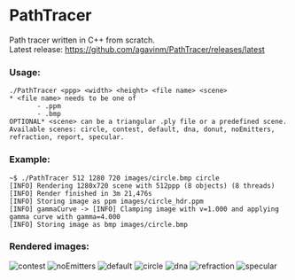 # PathTracer

Path tracer written in C++ from scratch.  
Latest release: https://github.com/agavinm/PathTracer/releases/latest  
  
### Usage:
<pre><code>./PathTracer &ltppp> &ltwidth> &ltheight> &ltfile name> &ltscene>
* &ltfile name> needs to be one of
       - .ppm
       - .bmp
OPTIONAL* &ltscene> can be a triangular .ply file or a predefined scene.
Available scenes: circle, contest, default, dna, donut, noEmitters, refraction, report, specular.
</code></pre>

### Example:
<pre><code>~$ ./PathTracer 512 1280 720 images/circle.bmp circle
[INFO] Rendering 1280x720 scene with 512ppp (8 objects) (8 threads)
[INFO] Render finished in 3m 21,476s
[INFO] Storing image as ppm images/circle_hdr.ppm
[INFO] gammaCurve -> [INFO] Clamping image with v=1.000 and applying gamma curve with gamma=4.000
[INFO] Storing image as bmp images/circle.bmp
</code></pre>

### Rendered images:
![contest](https://user-images.githubusercontent.com/37375662/75463325-eeca9e00-5985-11ea-96a0-580e748747d7.jpeg "contest")
![noEmitters](https://user-images.githubusercontent.com/37375662/75463683-71535d80-5986-11ea-9952-56f70e915e5d.jpeg "noEmitters")
![default](https://user-images.githubusercontent.com/37375662/75463697-744e4e00-5986-11ea-885f-b57f76caaf56.jpeg "default")
![circle](https://user-images.githubusercontent.com/37375662/75463724-7ca68900-5986-11ea-80e4-ce20075ab043.jpeg "circle")
![dna](https://user-images.githubusercontent.com/37375662/75463734-7fa17980-5986-11ea-87bd-30d7051adfdb.jpeg "dna")
![refraction](https://user-images.githubusercontent.com/37375662/75463764-89c37800-5986-11ea-8da7-855762e6a39f.jpeg "refraction")
![specular](https://user-images.githubusercontent.com/37375662/75463781-8cbe6880-5986-11ea-9b53-b2243675054f.jpeg "specular") 
